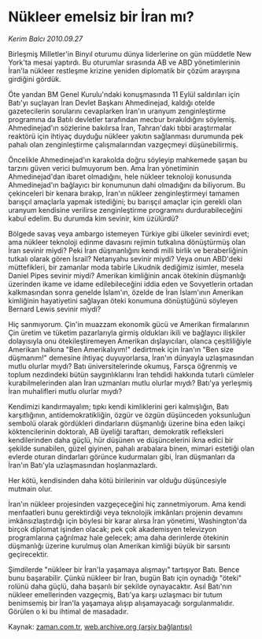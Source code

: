 # Nükleer emelsiz bir İran mı?

*Kerim Balcı 2010.09.27*

<td class="news-spot">
<p>Birleşmiş Milletler'in Binyıl oturumu dünya liderlerine on gün müddetle New York'ta mesai yaptırdı. Bu oturumlar sırasında AB ve ABD yönetimlerinin İran'la nükleer restleşme krizine yeniden diplomatik bir çözüm arayışına girdiğini gördük.</p>
<p><p> Öte yandan BM Genel Kurulu'ndaki konuşmasında 11 Eylül saldırıları için Batı'yı suçlayan İran Devlet Başkanı Ahmedinejad, kaldığı otelde gazetecilerin sorularını cevaplarken İran'ın uranyum zenginleştirme programına da Batılı devletler tarafından mecbur bırakıldığını söylemiş. Ahmedinejad'ın sözlerine bakılırsa İran, Tahran'daki tıbbi araştırmalar reaktörü için ihtiyaç duyduğu nükleer yakıtın sağlanması durumunda pek pahalı olan zenginleştirme çalışmalarından vazgeçmeyi düşünebilirmiş.
<p>Öncelikle Ahmedinejad'ın karakolda doğru söyleyip mahkemede şaşan bu tarzını güven verici bulmuyorum ben. Ama İran yönetiminin Ahmedinejad'dan ibaret olmadığını, hele nükleer teknoloji konusunda Ahmedinejad'ın bağlayıcı bir konumunun dahi olmadığını da biliyorum. Bu çekinceleri bir kenara bırakıp, İran'ın nükleer zenginleştirmeyi tamamen barışçıl amaçlarla yapmak istediğini; bu barışçıl amaçlar için gerekli olan uranyum kendisine verilirse zenginleştirme programını durdurabileceğini kabul edelim. Bu durumda kim sevinir, kim üzülürdü?
<p>Bölgede savaş veya ambargo istemeyen Türkiye gibi ülkeler sevinirdi evet; ama nükleer teknoloji edinme davasını rejimin tutkalına dönüştürmüş olan İran sevinir miydi? Peki İran düşmanlığını kendi milli birlik ve beraberliğinin tutkalı olarak gören İsrail? Netanyahu sevinir miydi? Veya onun ABD'deki müttefikleri, bir zamanlar moda tabirle Likudnik dediğimiz isimler, mesela Daniel Pipes sevinir miydi? Amerikan kimliğinin ancak ötekinin düşmanlığı üzerinden ikame ve idame edilebileceğini iddia eden ve Sovyetlerin ortadan kalkmasından sonra genelde İslam'ın, özelde de İran İslam'ının Amerikan kimliğinin hayatiyetini sağlayan öteki konumuna dönüştüğünü söyleyen Bernard Lewis sevinir miydi?
<p>Hiç sanmıyorum. Çin'in muazzam ekonomik gücü ve Amerikan firmalarının Çin üretim ve tüketim pazarlarıyla girmiş oldukları ikili ve bağlayıcı ilişkiler dolayısıyla onu ötekileştiremeyen Amerikan dışlayıcıları, olanca çeşitliliğiyle Amerikan halkına "Ben Amerikalıyım!" dedirtmek için İran'ın "Ben size düşmanım!" demesine ihtiyaç duyuyorlarsa, İran'ın dünyayla uzlaşmasından mutlu olurlar mıydı? Batı üniversitelerinde okumuş, Farsça öğrenmiş ve toplum nezdindeki bütün saygınlıklarını İran tehdidi hakkında tutarlı cümleler kurabilmelerinden alan İran uzmanları mutlu olurlar mıydı? Batı'ya yerleşmiş İran muhalifleri mutlu olurlar mıydı?
<p>Kendimizi kandırmayalım; tıpkı kendi kimliklerini geri kalmışlığın, Batı karşıtlığının, antidemokratikliğin, özgür ve özgün düşünceden yoksunluğun sembolü olarak gördükleri dindarların düşmanlığı üzerine bina eden laikçi köktencilerinin doktoralı, AB üyeliği taraftarı, demokratik refleksleri kendilerinden daha güçlü, hür düşünen ve düşüncelerini ikna edici bir şekilde sunabilen, güzel giyinen, pahalı arabalara binen, mimari estetiği olan evlerde oturan dindarları görünce kudurmaları gibi, İran düşmanları da İran'ın Batı'yla uzlaşmasından hoşlanmazlardı.
<p>Her kötü, kendisinden daha kötü birilerinin var olduğu düşüncesiyle mutmain olur.
<p>İran'ın nükleer projesinden vazgeçeceğini hiç zannetmiyorum. Ama kendi menfaatleri bunu gerektirdiği veya teknolojik imkânları projenin devamını imkânsızlaştırdığı için böylesi bir karar alırsa İran yönetimi, Washington'da birçok diplomat işinden olacak; pek çok akademisyen televizyon programlarına çağrılmaz hale gelecek; ama daha derinlerde ötekinin düşmanlığı üzerine kurulmuş olan Amerikan kimliği büyük bir sarsıntı geçirecektir.
<p>Şimdilerde "nükleer bir İran'la yaşamaya alışmayı" tartışıyor Batı. Bence bunu başarabilir. Çünkü nükleer bir İran, bugün Batı için oynadığı "öteki" rolünü daha güçlü, daha başarılı bir şekilde oynayacaktır. Asıl Batı'nın nükleer emellerinden vazgeçmiş, Batı'ya karşı uzlaşmacı bir tutum benimsemiş bir İran'la yaşamaya alışıp alışamayacağı sorgulanmalıdır. Görülen o ki bu ihtimal de masadadır.</p>
<a href="http://web.archive.org/web/20101130171136/mailto:k.balci@zaman.com.tr">
</a></p></p></p></p></p></p></p></p></td>

Kaynak: [zaman.com.tr](http://zaman.com.tr/yazar.do?yazino=1032500), [web.archive.org (arşiv bağlantısı)](http://web.archive.org/web/20101130171136/http://zaman.com.tr/yazar.do?yazino=1032500)
